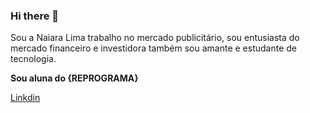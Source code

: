 ### Hi there 👋


Sou a Naiara Lima trabalho no mercado publicitário, sou entusiasta do mercado financeiro e investidora também sou amante e estudante de  tecnologia. 

__Sou aluna do {REPROGRAMA}__



[Linkdin](https://www.linkedin.com/in/naiara-lima-up/)



